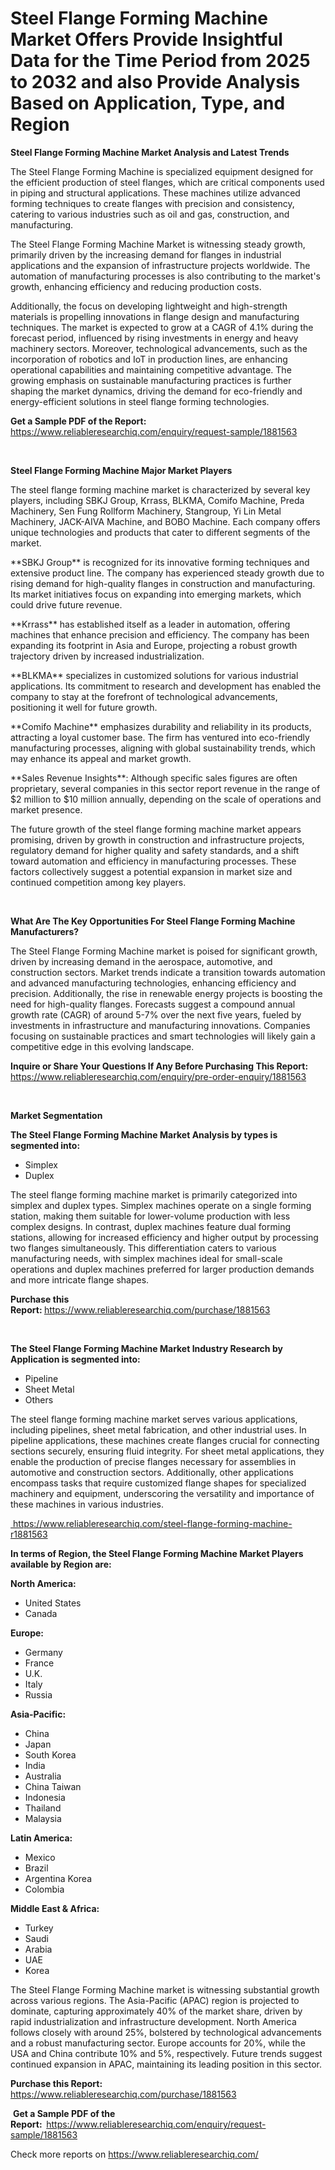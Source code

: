 <p><h1>Steel Flange Forming Machine Market Offers Provide Insightful Data for the Time Period from 2025 to 2032 and also Provide Analysis Based on Application, Type, and Region</h1></p><p><strong>Steel Flange Forming Machine Market Analysis and Latest Trends</strong></p>
<p><p>The Steel Flange Forming Machine is specialized equipment designed for the efficient production of steel flanges, which are critical components used in piping and structural applications. These machines utilize advanced forming techniques to create flanges with precision and consistency, catering to various industries such as oil and gas, construction, and manufacturing.</p><p>The Steel Flange Forming Machine Market is witnessing steady growth, primarily driven by the increasing demand for flanges in industrial applications and the expansion of infrastructure projects worldwide. The automation of manufacturing processes is also contributing to the market's growth, enhancing efficiency and reducing production costs.</p><p>Additionally, the focus on developing lightweight and high-strength materials is propelling innovations in flange design and manufacturing techniques. The market is expected to grow at a CAGR of 4.1% during the forecast period, influenced by rising investments in energy and heavy machinery sectors. Moreover, technological advancements, such as the incorporation of robotics and IoT in production lines, are enhancing operational capabilities and maintaining competitive advantage. The growing emphasis on sustainable manufacturing practices is further shaping the market dynamics, driving the demand for eco-friendly and energy-efficient solutions in steel flange forming technologies.</p></p>
<p><strong>Get a Sample PDF of the Report:&nbsp;</strong> <a href="https://www.reliableresearchiq.com/enquiry/request-sample/1881563?utm_campaign=2737&utm_medium=2&utm_source=Github&utm_content=ia&utm_term=01032025&utm_id=steel-flange-forming-machine">https://www.reliableresearchiq.com/enquiry/request-sample/1881563</a></p>
<p>&nbsp;</p>
<p><strong>Steel Flange Forming Machine Major Market Players</strong></p>
<p><p>The steel flange forming machine market is characterized by several key players, including SBKJ Group, Krrass, BLKMA, Comifo Machine, Preda Machinery, Sen Fung Rollform Machinery, Stangroup, Yi Lin Metal Machinery, JACK-AIVA Machine, and BOBO Machine. Each company offers unique technologies and products that cater to different segments of the market.</p><p>**SBKJ Group** is recognized for its innovative forming techniques and extensive product line. The company has experienced steady growth due to rising demand for high-quality flanges in construction and manufacturing. Its market initiatives focus on expanding into emerging markets, which could drive future revenue.</p><p>**Krrass** has established itself as a leader in automation, offering machines that enhance precision and efficiency. The company has been expanding its footprint in Asia and Europe, projecting a robust growth trajectory driven by increased industrialization.</p><p>**BLKMA** specializes in customized solutions for various industrial applications. Its commitment to research and development has enabled the company to stay at the forefront of technological advancements, positioning it well for future growth.</p><p>**Comifo Machine** emphasizes durability and reliability in its products, attracting a loyal customer base. The firm has ventured into eco-friendly manufacturing processes, aligning with global sustainability trends, which may enhance its appeal and market growth.</p><p>**Sales Revenue Insights**: Although specific sales figures are often proprietary, several companies in this sector report revenue in the range of $2 million to $10 million annually, depending on the scale of operations and market presence.</p><p>The future growth of the steel flange forming machine market appears promising, driven by growth in construction and infrastructure projects, regulatory demand for higher quality and safety standards, and a shift toward automation and efficiency in manufacturing processes. These factors collectively suggest a potential expansion in market size and continued competition among key players.</p></p>
<p>&nbsp;</p>
<p><strong>What Are The Key Opportunities For Steel Flange Forming Machine Manufacturers?</strong></p>
<p><p>The Steel Flange Forming Machine market is poised for significant growth, driven by increasing demand in the aerospace, automotive, and construction sectors. Market trends indicate a transition towards automation and advanced manufacturing technologies, enhancing efficiency and precision. Additionally, the rise in renewable energy projects is boosting the need for high-quality flanges. Forecasts suggest a compound annual growth rate (CAGR) of around 5-7% over the next five years, fueled by investments in infrastructure and manufacturing innovations. Companies focusing on sustainable practices and smart technologies will likely gain a competitive edge in this evolving landscape.</p></p>
<p><strong>Inquire or Share Your Questions If Any Before Purchasing This Report:</strong> <a href="https://www.reliableresearchiq.com/enquiry/pre-order-enquiry/1881563?utm_campaign=2737&utm_medium=2&utm_source=Github&utm_content=ia&utm_term=01032025&utm_id=steel-flange-forming-machine">https://www.reliableresearchiq.com/enquiry/pre-order-enquiry/1881563</a></p>
<p>&nbsp;</p>
<p><strong>Market Segmentation</strong></p>
<p><strong>The Steel Flange Forming Machine Market Analysis by types is segmented into:</strong></p>
<p><ul><li>Simplex</li><li>Duplex</li></ul></p>
<p><p>The steel flange forming machine market is primarily categorized into simplex and duplex types. Simplex machines operate on a single forming station, making them suitable for lower-volume production with less complex designs. In contrast, duplex machines feature dual forming stations, allowing for increased efficiency and higher output by processing two flanges simultaneously. This differentiation caters to various manufacturing needs, with simplex machines ideal for small-scale operations and duplex machines preferred for larger production demands and more intricate flange shapes.</p></p>
<p><strong>Purchase this Report:&nbsp;</strong><a href="https://www.reliableresearchiq.com/purchase/1881563?utm_campaign=2737&utm_medium=2&utm_source=Github&utm_content=ia&utm_term=01032025&utm_id=steel-flange-forming-machine">https://www.reliableresearchiq.com/purchase/1881563</a></p>
<p>&nbsp;</p>
<p><strong>The Steel Flange Forming Machine Market Industry Research by Application is segmented into:</strong></p>
<p><ul><li>Pipeline</li><li>Sheet Metal</li><li>Others</li></ul></p>
<p><p>The steel flange forming machine market serves various applications, including pipelines, sheet metal fabrication, and other industrial uses. In pipeline applications, these machines create flanges crucial for connecting sections securely, ensuring fluid integrity. For sheet metal applications, they enable the production of precise flanges necessary for assemblies in automotive and construction sectors. Additionally, other applications encompass tasks that require customized flange shapes for specialized machinery and equipment, underscoring the versatility and importance of these machines in various industries.</p></p>
<p><a href="https://www.reliableresearchiq.com/steel-flange-forming-machine-r1881563?utm_campaign=2737&utm_medium=2&utm_source=Github&utm_content=ia&utm_term=01032025&utm_id=steel-flange-forming-machine">&nbsp;https://www.reliableresearchiq.com/steel-flange-forming-machine-r1881563</a></p>
<p><strong>In terms of Region, the Steel Flange Forming Machine Market Players available by Region are:</strong></p>
<p>
    <p> <strong> North America: </strong>
        <ul>
            <li>United States</li>
            <li>Canada</li>
        </ul>
        </p> 
    <p> <strong> Europe: </strong>
        <ul>
            <li>Germany</li>
            <li>France</li>
            <li>U.K.</li>
            <li>Italy</li>
            <li>Russia</li>
        </ul>
        </p> 
    <p> <strong> Asia-Pacific: </strong>
        <ul>
            <li>China</li>
            <li>Japan</li>
            <li>South Korea</li>
            <li>India</li>
            <li>Australia</li>
            <li>China Taiwan</li>
            <li>Indonesia</li>
            <li>Thailand</li>
            <li>Malaysia</li>
        </ul>
        </p> 
    <p> <strong> Latin America: </strong>
        <ul>
            <li>Mexico</li>
            <li>Brazil</li>
            <li>Argentina Korea</li>
            <li>Colombia</li>
        </ul>
        </p> 
    <p> <strong> Middle East & Africa: </strong>
        <ul>
            <li>Turkey</li>
            <li>Saudi</li>
            <li>Arabia</li>
            <li>UAE</li>
            <li>Korea</li>
        </ul>
    </p>
    </p>
<p><p>The Steel Flange Forming Machine market is witnessing substantial growth across various regions. The Asia-Pacific (APAC) region is projected to dominate, capturing approximately 40% of the market share, driven by rapid industrialization and infrastructure development. North America follows closely with around 25%, bolstered by technological advancements and a robust manufacturing sector. Europe accounts for 20%, while the USA and China contribute 10% and 5%, respectively. Future trends suggest continued expansion in APAC, maintaining its leading position in this sector.</p></p>
<p><strong>Purchase this Report: </strong><a href="https://www.reliableresearchiq.com/purchase/1881563?utm_campaign=2737&utm_medium=2&utm_source=Github&utm_content=ia&utm_term=01032025&utm_id=steel-flange-forming-machine">https://www.reliableresearchiq.com/purchase/1881563</a></p>
<p>&nbsp;<strong>Get a Sample PDF of the Report:&nbsp;&nbsp;</strong><a href="https://www.reliableresearchiq.com/enquiry/request-sample/1881563?utm_campaign=2737&utm_medium=2&utm_source=Github&utm_content=ia&utm_term=01032025&utm_id=steel-flange-forming-machine">https://www.reliableresearchiq.com/enquiry/request-sample/1881563</a></p>
<p><strong></strong></p>
<p>Check more reports on <a href="https://www.reliableresearchiq.com/?utm_campaign=2737&utm_medium=2&utm_source=Github&utm_content=ia&utm_term=01032025&utm_id=steel-flange-forming-machine">https://www.reliableresearchiq.com/</a></p>